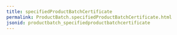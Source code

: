 ```yaml
---
title: specifiedProductBatchCertificate
permalink: ProductBatch.specifiedProductBatchCertificate.html
jsonid: productbatch_specifiedproductbatchcertificate
---
```

